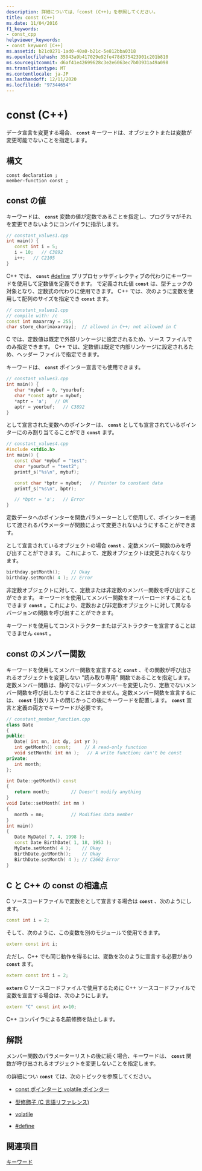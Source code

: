 ```yaml
---
description: 詳細については、「const (C++)」を参照してください。
title: const (C++)
ms.date: 11/04/2016
f1_keywords:
- const_cpp
helpviewer_keywords:
- const keyword [C++]
ms.assetid: b21c0271-1ad0-40a0-b21c-5e812bba0318
ms.openlocfilehash: 35943a9b417029e92fe478d375423901c201b810
ms.sourcegitcommit: d6af41e42699628c3e2e6063ec7b03931a49a098
ms.translationtype: MT
ms.contentlocale: ja-JP
ms.lasthandoff: 12/11/2020
ms.locfileid: "97344654"
---
```

# <a name="const-c"></a>const (C++)

データ宣言を変更する場合、 **`const`** キーワードは、オブジェクトまたは変数が変更可能でないことを指定します。

## <a name="syntax"></a>構文

```
const declaration ;
member-function const ;
```

## <a name="const-values"></a>const の値

キーワードは、 **`const`** 変数の値が定数であることを指定し、プログラマがそれを変更できないようにコンパイラに指示します。

```cpp
// constant_values1.cpp
int main() {
   const int i = 5;
   i = 10;   // C3892
   i++;   // C2105
}
```

C++ では、 **`const`** [#define](../preprocessor/hash-define-directive-c-cpp.md) プリプロセッサディレクティブの代わりにキーワードを使用して定数値を定義できます。 で定義された値 **`const`** は、型チェックの対象となり、定数式の代わりに使用できます。 C++ では、次のように変数を使用して配列のサイズを指定でき **`const`** ます。

```cpp
// constant_values2.cpp
// compile with: /c
const int maxarray = 255;
char store_char[maxarray];  // allowed in C++; not allowed in C
```

C では、定数値は既定で外部リンケージに設定されるため、ソース ファイルでのみ指定できます。 C++ では、定数値は既定で内部リンケージに設定されるため、ヘッダー ファイルで指定できます。

キーワードは、 **`const`** ポインター宣言でも使用できます。

```cpp
// constant_values3.cpp
int main() {
   char *mybuf = 0, *yourbuf;
   char *const aptr = mybuf;
   *aptr = 'a';   // OK
   aptr = yourbuf;   // C3892
}
```

として宣言された変数へのポインターは、 **`const`** としても宣言されているポインターにのみ割り当てることができ **`const`** ます。

```cpp
// constant_values4.cpp
#include <stdio.h>
int main() {
   const char *mybuf = "test";
   char *yourbuf = "test2";
   printf_s("%s\n", mybuf);

   const char *bptr = mybuf;   // Pointer to constant data
   printf_s("%s\n", bptr);

   // *bptr = 'a';   // Error
}
```

定数データへのポインターを関数パラメーターとして使用して、ポインターを通じて渡されるパラメーターが関数によって変更されないようにすることができます。

として宣言されているオブジェクトの場合 **`const`** 、定数メンバー関数のみを呼び出すことができます。 これによって、定数オブジェクトは変更されなくなります。

```cpp
birthday.getMonth();    // Okay
birthday.setMonth( 4 ); // Error
```

非定数オブジェクトに対して、定数または非定数のメンバー関数を呼び出すことができます。 キーワードを使用してメンバー関数をオーバーロードすることもできます **`const`** 。これにより、定数および非定数オブジェクトに対して異なるバージョンの関数を呼び出すことができます。

キーワードを使用してコンストラクターまたはデストラクターを宣言することはできません **`const`** 。

## <a name="const-member-functions"></a>const のメンバー関数

キーワードを使用してメンバー関数を宣言すると **`const`** 、その関数が呼び出されるオブジェクトを変更しない "読み取り専用" 関数であることを指定します。 定数メンバー関数は、静的でないデータメンバーを変更したり、定数でないメンバー関数を呼び出したりすることはできません。定数メンバー関数を宣言するには、 **`const`** 引数リストの閉じかっこの後にキーワードを配置します。 **`const`** 宣言と定義の両方でキーワードが必要です。

```cpp
// constant_member_function.cpp
class Date
{
public:
   Date( int mn, int dy, int yr );
   int getMonth() const;     // A read-only function
   void setMonth( int mn );   // A write function; can't be const
private:
   int month;
};

int Date::getMonth() const
{
   return month;        // Doesn't modify anything
}
void Date::setMonth( int mn )
{
   month = mn;          // Modifies data member
}
int main()
{
   Date MyDate( 7, 4, 1998 );
   const Date BirthDate( 1, 18, 1953 );
   MyDate.setMonth( 4 );    // Okay
   BirthDate.getMonth();    // Okay
   BirthDate.setMonth( 4 ); // C2662 Error
}
```

## <a name="c-and-c-const-differences"></a>C と C++ の const の相違点

C ソースコードファイルで変数をとして宣言する場合は **`const`** 、次のようにします。

```cpp
const int i = 2;
```

そして、次のように、この変数を別のモジュールで使用できます。

```cpp
extern const int i;
```

ただし、C++ でも同じ動作を得るには、変数を次のように宣言する必要があり **`const`** ます。

```cpp
extern const int i = 2;
```

**`extern`** C ソースコードファイルで使用するために C++ ソースコードファイルで変数を宣言する場合は、次のようにします。

```cpp
extern "C" const int x=10;
```

C++ コンパイラによる名前修飾を防止します。

## <a name="remarks"></a>解説

メンバー関数のパラメーターリストの後に続く場合、キーワードは、 **`const`** 関数が呼び出されるオブジェクトを変更しないことを指定します。

の詳細につい **`const`** ては、次のトピックを参照してください。

- [const ポインターと volatile ポインター](../cpp/const-and-volatile-pointers.md)

- [型修飾子 (C 言語リファレンス)](../c-language/type-qualifiers.md)

- [volatile](../cpp/volatile-cpp.md)

- [#define](../preprocessor/hash-define-directive-c-cpp.md)

## <a name="see-also"></a>関連項目

[キーワード](../cpp/keywords-cpp.md)
